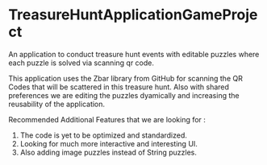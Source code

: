 # TreasureHuntApplicationGameProject
An application to conduct treasure hunt events with editable puzzles where each puzzle is solved via scanning qr code.


This application uses the Zbar library from GitHub for scanning the QR Codes that will be scattered in this treasure hunt.
Also with shared preferences we are editing the puzzles dyamically and increasing the reusability of the application.

Recommended Additional Features that we are looking for :

1. The code is yet to be optimized and standardized.
2. Looking for much more interactive and interesting UI.
3. Also adding image puzzles instead of String puzzles.

